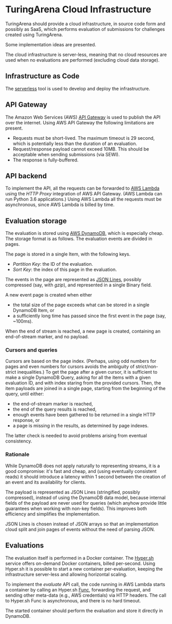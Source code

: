 # TuringArena Cloud Infrastructure

TuringArena should provide a cloud infrastructure,
in source code form and possibly as SaaS,
which performs evaluation of submissions
for challenges created using TuringArena.

Some implementation ideas are presented.

The cloud infrastructure is server-less,
meaning that no cloud resources are used
when no evaluations are performed
(excluding cloud data storage).

## Infrastructure as Code

The [serverless](https://serverless.com) tool is used
to develop and deploy the infrastructure.

## API Gateway

The Amazon Web Services (AWS) [API Gateway](https://aws.amazon.com/api-gateway/)
is used to publish the API over the internet.
Using AWS API Gateway the following limitations are present.

- Requests must be short-lived.
The maximum timeout is 29 second, which is potentially less than the duration of an evaluation. 
- Request/response payload cannot exceed 10MB.
This should be acceptable when sending submissions (via SEWI).
- The response is fully-buffered.

## API backend

To implement the API,
all the requests
can be forwarded to [AWS Lambda](https://aws.amazon.com/lambda/)
using the *HTTP Proxy* integration of AWS API Gateway.
(AWS Lambda can run Python 3.6 applications.)
Using AWS Lambda all the requests must be asynchronous,
since AWS Lambda is billed by time.

## Evaluation storage

The evaluation is stored using [AWS DynamoDB](https://aws.amazon.com/dynamodb/),
which is especially cheap.
The storage format is as follows.
The evaluation events are divided in pages.

The page is stored in a single Item, with the following keys.

- *Partition Key*: the ID of the evaluation.
- *Sort Key*: the index of this page in the evaluation.

The events in the page are represented as [JSON Lines](http://jsonlines.org),
possibly compressed (say, with *gzip*), and represented in a single Binary field.

A new event page is created when either

- the total size of the page exceeds what can be stored in a single DynamoDB Item, or
- a sufficiently long time has passed since the first event in the page (say, ~100ms).

When the end of stream is reached,
a new page is created, containing an end-of-stream marker, and no payload.

### Cursors and queries

Cursors are based on the page index.
(Perhaps, using odd numbers for pages and even numbers for cursors
avoids the ambiguity of strict/non-strict inequalities.)
To get the page after a given cursor,
it is sufficient to make a single DynamoDB Query,
asking for all the items with a given evaluation ID,
and with index staring from the provided cursors.
Then, the item payloads are joined in a single page,
starting from the beginning of the query, until either:

- the end-of-stream marker is reached,
- the end of the query results is reached,
- enough events have been gathered to be returned in a single HTTP response, or
- a page is missing in the results, as determined by page indexes. 

The latter check is needed to avoid problems arising from eventual consistency.

### Rationale

While DynamoDB does not apply naturally to representing streams,
it is a good compromise: it's fast and cheap, and (using eventually consistent reads) 
it should introduce a latency within 1 second
between the creation of an event and its availability for clients.

The payload is represented as JSON Lines (stringified, possibly compressed),
instead of using the DynamoDB data model,
because internal fields of the payload are never used for queries
(which anyhow provide little guarantees when working with non-key fields).
This improves both efficiency and simplifies the implementation.

JSON Lines is chosen instead of JSON arrays so that an implementation
cloud split and join pages of events without the need of parsing JSON.

## Evaluations

The evaluation itself is performed in a Docker container.
The [Hyper.sh](www.hyper.sh) service offers on-demand Docker containers,
billed per-second.
Using Hyper.sh it is possible to start a new container per-evaluation,
keeping the infrastructure server-less
and allowing horizontal scaling.

To implement the *evaluate* API call,
the code running in AWS Lambda
starts a container by calling an Hyper.sh [Func](https://docs.hyper.sh/Feature/container/func.html),
forwarding the request,
and sending other meta-data (e.g., AWS credentials) via HTTP headers.
The call to Hyper.sh Func is asynchronous,
and there is no hard timeout.

The started container should perform the evaluation
and store it directly in DynamoDB.
